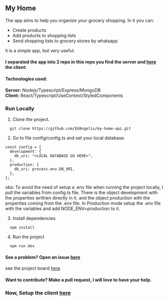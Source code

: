 ## My Home
The app aims to help you organize your grocery shopping. In it you can:

- Create products
- Add products to shopping lists
- Send shopping lists to grocery stores by whatsapp

it is a simple app, but very useful.

#### I separated the app into 2 repo in this repo you find the server and [here](https://github.com/EdAngelis/my-home-front) the client: 

#### Technologies used:
  **Server:** Nodejs/Typescript/Express/MongoDB <br>
  **Client:** React/Typescript/UseContext/StyledComponents

### Run Locally

1. Clone the project.

```
  git clone https://github.com/EdAngelis/my-home-api.git
```
2. Go to file config/config.ts and set your local database.

```
const config = {
  development: {
    db_uri: "<LOCAL DATABASE GO HERE>",
  },
  production: {
    db_uri: process.env.DB_URI,
  },
};
```
obs: To avoid the need of setup a .env file when running the project locally, I pull the variables from config.ts file. There is the object development with the properties writhen directly in it. and the object production with the properties coming from the .env file. In Production mode setup the .env file with the variables and add NODE_ENV=production to it.

3. Install dependencies

```
  npm install
```
4. Run the project

```
  npm run dev
```

#### See a problem? Open an issue [here](https://github.com/EdAngelis/my-home-front/issues)
see the project board [here](https://github.com/users/EdAngelis/projects/1)

#### Want to contribute? Make a pull request, I will love to have your help.

### Now, Setup the client [here](https://github.com/EdAngelis/my-home-front)